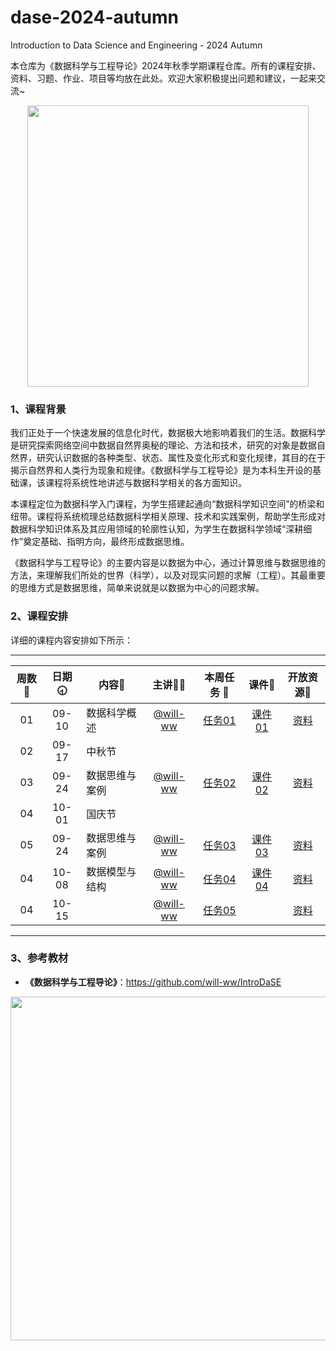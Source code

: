 # dase-2024-autumn
Introduction to Data Science and Engineering - 2024 Autumn

本仓库为《数据科学与工程导论》2024年秋季学期课程仓库。所有的课程安排、资料、习题、作业、项目等均放在此处。欢迎大家积极提出问题和建议，一起来交流~

<div align=center>
<img src="https://github.com/X-lab2017/ds-2023-autumn/assets/15010826/4d17645c-b064-4331-8565-ebd2de2cb113" width="450px">
</div>

### 1、课程背景

我们正处于一个快速发展的信息化时代，数据极大地影响着我们的生活。数据科学是研究探索网络空间中数据自然界奥秘的理论、方法和技术，研究的对象是数据自然界，研究认识数据的各种类型、状态、属性及变化形式和变化规律，其目的在于揭示自然界和人类行为现象和规律。《数据科学与工程导论》是为本科生开设的基础课，该课程将系统性地讲述与数据科学相关的各方面知识。

本课程定位为数据科学入门课程，为学生搭建起通向“数据科学知识空间”的桥梁和纽带。课程将系统梳理总结数据科学相关原理、技术和实践案例，帮助学生形成对数据科学知识体系及其应用领域的轮廓性认知，为学生在数据科学领域“深耕细作”奠定基础、指明方向，最终形成数据思维。

《数据科学与工程导论》的主要内容是以数据为中心，通过计算思维与数据思维的方法，来理解我们所处的世界（科学），以及对现实问题的求解（工程）。其最重要的思维方式是数据思维，简单来说就是以数据为中心的问题求解。

### 2、课程安排

详细的课程内容安排如下所示：

---


| 周数📆 | 日期🕣 | 内容📒 | 主讲💂‍♂️ | 本周任务 📌| 课件📘 |开放资源📂 |
| :----: | :----: | ------ | :----------------------------------------: | :-----------------------------------------------------: | :--------------------------------------------------------------------------------: | :-------------------------------------------------------------: |
| 01 | 09-10 | 数据科学概述 | [@will-ww](https://github.com/will-ww) | [任务01](https://github.com/X-lab2017/dase-2024-autumn/issues/2) |[课件01](https://github.com/X-lab2017/dase-2024-autumn/blob/main/lecture01/01%20%E7%BB%AA%E8%AE%BA%E4%B8%8E%E8%AF%BE%E7%A8%8B%E4%BB%8B%E7%BB%8D.pdf)| [资料](https://github.com/X-lab2017/dase-2024-autumn/tree/main/recourse) |
| 02 | 09-17 | 中秋节 | | | | |
| 03 | 09-24 | 数据思维与案例 | [@will-ww](https://github.com/will-ww) | [任务02](https://github.com/X-lab2017/dase-2024-autumn/issues/8) |[课件02](https://github.com/X-lab2017/dase-2024-autumn/blob/main/lecture02/绪论.pdf)| [资料](https://github.com/X-lab2017/dase-2024-autumn/tree/main/recourse) |
| 04 | 10-01 | 国庆节 | | | | |
| 05 | 09-24 | 数据思维与案例 | [@will-ww](https://github.com/will-ww) | [任务03](https://github.com/X-lab2017/dase-2024-autumn/issues/15) |[课件03](https://github.com/X-lab2017/dase-2024-autumn/tree/main/lecture03)| [资料](https://github.com/X-lab2017/dase-2024-autumn/tree/main/recourse) |
| 04 | 10-08 | 数据模型与结构 |[@will-ww](https://github.com/will-ww) | [任务04](https://github.com/X-lab2017/dase-2024-autumn/issues/15)|[课件04](https://github.com/X-lab2017/dase-2024-autumn/tree/main/lecture03) |[资料](https://github.com/X-lab2017/dase-2024-autumn/tree/main/recourse) |
| 04 | 10-15 |  | [@will-ww](https://github.com/will-ww) | [任务05](https://github.com/X-lab2017/dase-2024-autumn/issues/19) | | [资料](https://github.com/X-lab2017/dase-2024-autumn/tree/main/recourse) |
---


### 3、参考教材

- **《数据科学与工程导论》**：https://github.com/will-ww/IntroDaSE

<div align=center>
<img src="https://github.com/X-lab2017/ds-2023-autumn/assets/15010826/10aa5862-d514-493b-a119-fb40d9f17499" width="550px">
</div>

